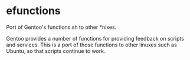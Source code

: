 efunctions
==========

Port of Gentoo's functions.sh to other *nixes.

Gentoo provides a number of functions for providing feedback on scripts and services. This is a port of those functions to other linuxes such as Ubuntu, so that scripts continue to work.
